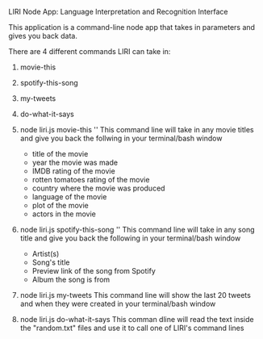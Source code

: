 LIRI Node App: Language Interpretation and Recognition Interface

This application is a command-line node app that takes in parameters and gives you back data. 

There are 4 different commands LIRI can take in: 
  1. movie-this
  2. spotify-this-song
  3. my-tweets
  4. do-what-it-says
  
1. node liri.js movie-this '<movie title here>'
  This command line will take in any movie titles and give you back the follwing in your terminal/bash window
    - title of the movie
    - year the movie was made
    - IMDB rating of the movie
    - rotten tomatoes rating of the movie
    - country where the movie was produced
    - language of the movie
    - plot of the movie
    - actors in the movie
  
2. node liri.js spotify-this-song '<song title here>'
  This command line will take in any song title and give you back the following in your terminal/bash window
    - Artist(s)
    - Song's title
    - Preview link of the song from Spotify
    - Album the song is from

3. node liri.js my-tweets
  This command line will show the last 20 tweets and when they were created in your terminal/bash window

4. node liri.js do-what-it-says
  This comman dline will read the text inside the "random.txt" files and use it to call one of LIRI's command lines
